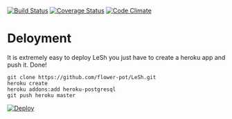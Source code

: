 [![Build Status](https://travis-ci.org/flower-pot/LeSh.svg)](https://travis-ci.org/flower-pot/LeSh)
[![Coverage Status](https://img.shields.io/coveralls/flower-pot/LeSh.svg)](https://coveralls.io/r/flower-pot/LeSh)
[![Code Climate](https://codeclimate.com/github/flower-pot/LeSh/badges/gpa.svg)](https://codeclimate.com/github/flower-pot/LeSh)

Deloyment
=========

It is extremely easy to deploy LeSh you just have to create a heroku app and push it. Done!

	git clone https://github.com/flower-pot/LeSh.git
	heroku create
	heroku addons:add heroku-postgresql
	git push heroku master

[![Deploy](https://www.herokucdn.com/deploy/button.png)](https://heroku.com/deploy)
